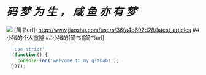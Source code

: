 # ***码 梦 为 生 ， 咸 鱼 亦 有 梦***
![](http://tva3.sinaimg.cn/crop.0.0.1080.1080.180/9f9dd81fjw8eemfftnd1sj20u00u0n4j.jpg)
[简书url]: http://www.jianshu.com/users/36fa4b692d28/latest_articles
##小猪的个人[微博](http://weibo.com/u/2677921823)
##小猪的[简书][简书url]

```javascript
  'use strict'
  (function() {
    console.log('welcome to my github!');
  })();
```

